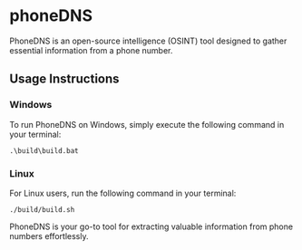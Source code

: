 # phoneDNS
PhoneDNS is an open-source intelligence (OSINT) tool designed to gather essential information from a phone number.

## Usage Instructions

### Windows
  To run PhoneDNS on Windows, simply execute the following command in your terminal: 
  ```
  .\build\build.bat
  ```

### Linux
  For Linux users, run the following command in your terminal:
  ```
  ./build/build.sh
  ```

PhoneDNS is your go-to tool for extracting valuable information from phone numbers effortlessly.
